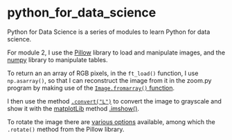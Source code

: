 # python_for_data_science

Python for Data Science is a series of modules to learn Python for data science.

For module 2, I use the [Pillow](https://realpython.com/image-processing-with-the-python-pillow-library) library to load and manipulate images, and the [numpy](https://numpy.org/doc/stable/reference) library to manipulate tables.

To return an an array of RGB pixels, in the `ft_load()` function, I use `np.asarray()`, so that I can reconstruct the image from it in the zoom.py program by making use of the [`Image.fromarray()` function](https://stackoverflow.com/questions/62739851/convert-rgb-arrays-to-pil-image).

I then use the method [`.convert("L")`](https://stackoverflow.com/questions/3823752/display-image-as-grayscale) to convert the image to grayscale and show it with the [matplotLib](https://matplotlib.org/stable) method [.imshow()](https://matplotlib.org/stable/api/_as_gen/matplotlib.pyplot.imshow.html).

To rotate the image there are [various options](https://stackoverflow.com/questions/31401812/matplotlib-rotate-image-file-by-x-degrees) available, among which the `.rotate()` method from the Pillow library.